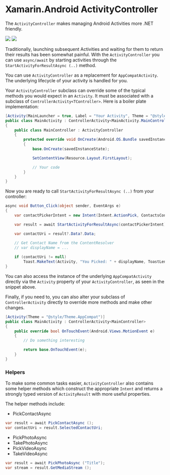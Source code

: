 Xamarin.Android ActivityController
==================================


The `ActivityController` makes managing Android Activities more .NET friendly.

[![](https://img.shields.io/jenkins/s/https/jenkins.mono-project.com/Components-OpenSource-Publish.svg)](https://jenkins.mono-project.com/view/Components/job/Components-OpenSource-Publish/)
[![](https://img.shields.io/nuget/vpre/Xamarin.Android.ActivityController.svg)](https://www.nuget.org/packages/Xamarin.Android.ActivityController/)

Traditionally, launching subsequent Activities and waiting for them to return their results has been somewhat painful.
With the `ActivityController` you can use `async/await` by starting activities through the `StartActivityForResultAsync (..)` method.  

You can use `ActivityController` as a replacement for `AppCompatActivity`.  The underlying lifecycle of your activity is handled for you.

Your `ActivityController` subclass can override some of the typical methods you would expect in an `Activity`.  It must be associated with a subclass of `ControllerActivity<TController>`.  Here is a boiler plate implementation:

```csharp
[Activity(MainLauncher = true, Label = "Your Activity", Theme = "@style/Theme.AppCompat")]
public class MainActivity : ControllerActivity<MainActivity.MainController>
{
    public class MainController : ActivityController
    {
        protected override void OnCreate(Android.OS.Bundle savedInstanceState)
        {
            base.OnCreate(savedInstanceState);

            SetContentView(Resource.Layout.FirstLayout);

            // Your code            
        }
    }
}
```

Now you are ready to call `StartActivityForResultAsync (..)` from your controller:

```csharp
async void Button_Click(object sender, EventArgs e)
{
    var contactPickerIntent = new Intent(Intent.ActionPick, ContactsContract.CommonDataKinds.Phone.ContentUri);

    var result = await StartActivityForResultAsync(contactPickerIntent);

    var contactUri = result?.Data?.Data;

	// Get Contact Name from the ContentResolver
	// var displayName = ...
	
    if (contactUri != null)
        Toast.MakeText(Activity, "You Picked: " + displayName, ToastLength.Long).Show();
}
```


You can also access the instance of the underlying `AppCompatActivity` directly via the `Activity` property of your `ActivityController`, as seen in the snippet above.


Finally, if you need to, you can also alter your subclass of `ControllerActivity` directly to override more methods
and make other changes. 

```csharp
[Activity(Theme = "@style/Theme.AppCompat")]
public class MainActivity : ControllerActivity<MainController>
{
    public override bool OnTouchEvent(Android.Views.MotionEvent e)
    {
        // Do something interesting

        return base.OnTouchEvent(e);
    }
}
```

### Helpers

To make some common tasks easier, `ActivityController` also contains some helper methods which construct the appropriate `Intent` and returns a strongly typed version of `ActivityResult` with more useful properties.

The helper methods include:

 - PickContactAsync

```csharp
var result = await PickContactAsync ();
var contactUri = result.SelectedContactUri;
```  

 - PickPhotoAsync
 - TakePhotoAsync
 - PickVideoAsync
 - TakeVideoAsync

```csharp
var result = await PickPhotoAsync ("Title");
var stream = result.GetMediaStream ();
```



